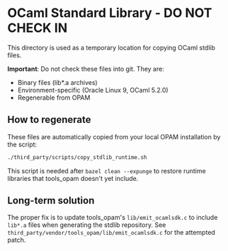 # OCaml Standard Library - DO NOT CHECK IN

This directory is used as a temporary location for copying OCaml stdlib files.

**Important**: Do not check these files into git. They are:
- Binary files (lib*.a archives)
- Environment-specific (Oracle Linux 9, OCaml 5.2.0)
- Regenerable from OPAM

## How to regenerate

These files are automatically copied from your local OPAM installation by the script:

```bash
./third_party/scripts/copy_stdlib_runtime.sh
```

This script is needed after `bazel clean --expunge` to restore runtime libraries that tools_opam doesn't yet include.

## Long-term solution

The proper fix is to update tools_opam's `lib/emit_ocamlsdk.c` to include `lib*.a` files when generating the stdlib repository. See `third_party/vendor/tools_opam/lib/emit_ocamlsdk.c` for the attempted patch.
